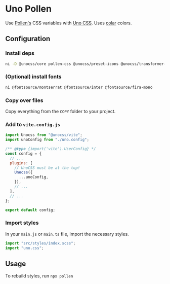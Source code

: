 # Uno Pollen

Use [Pollen's](pollen.style) CSS variables with [Uno CSS](https://github.com/unocss/unocss). Uses [colar](https://github.com/fchristant/colar) colors.

## Configuration

### Install deps

```sh
ni -D @unocss/core pollen-css @unocss/preset-icons @unocss/transformer-directives @unocss/vite sass @iconify/json
```

### (Optional) install fonts

```sh
ni @fontsource/montserrat @fontsource/inter @fontsource/fira-mono
```

### Copy over files

Copy everything from the `COPY` folder to your project.

### Add to `vite.config.js`

```js
import Unocss from "@unocss/vite";
import unoConfig from "./uno.config";

/** @type {import('vite').UserConfig} */
const config = {
  // ...
  plugins: [
    // UnoCSS must be at the top!
    Unocss({
      ...unoConfig,
    }),
    // ...
  ],
  // ...
};

export default config;
```

### Import styles

In your `main.js` or `main.ts` file, import the necessary styles.

```js
import "src/styles/index.scss";
import "uno.css";
```

## Usage

To rebuild styles, run `npx pollen`
